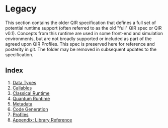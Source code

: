 # Legacy

This section contains the older QIR specification that defines a full set of potential
runtime support (often referred to as the old "full" QIR spec or QIR v0.1). Concepts
from this runtime are used in some front-end and simulation environments, but are
not broadly supported or included as part of the agreed upon QIR Profiles. This
spec is preserved here for reference and posterity in git. The folder may be
removed in subsequent updates to the specification.

## Index

1. [Data Types](1_Data_Types.md)
1. [Callables](2_Callables.md)
1. [Classical Runtime](3_Classical_Runtime.md)
1. [Quantum Runtime](4_Quantum_Runtime.md)
1. [Metadata](5_Metadata.md)
1. [Code Generation](6_Code_Generation.md)
1. [Profiles](7_Profiles.md)
1. [Appendix: Library Reference](8_Library_Reference.md)
